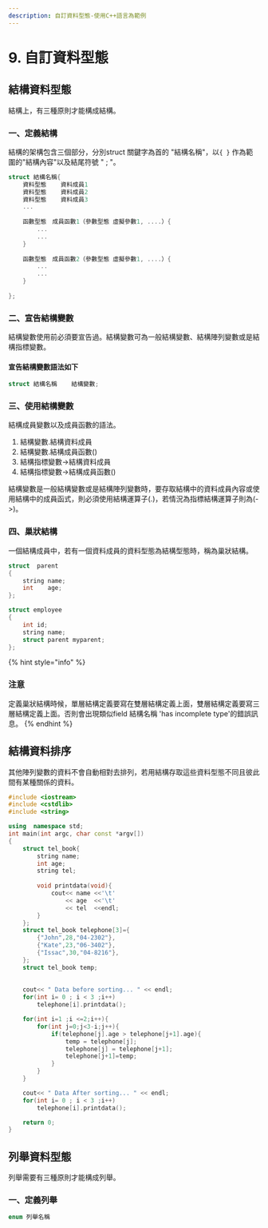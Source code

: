 ```yaml
---
description: 自訂資料型態-使用C++語言為範例
---
```


# 9. 自訂資料型態

## 結構資料型態

結構上，有三種原則才能構成結構。

### 一、定義結構

結構的架構包含三個部分，分別struct  關鍵字為首的  "結構名稱"，以`{ }` 作為範圍的"結構內容"以及結尾符號 " ; "。

```cpp
struct 結構名稱{
    資料型態    資料成員1
    資料型態    資料成員2
    資料型態    資料成員3
    ...
    
    函數型態　成員函數1（參數型態 虛擬參數1, ....）{
        ...
        ...
    }
    
    函數型態　成員函數2（參數型態 虛擬參數1, ....）{
        ...
        ...
    }
    
};
```

### 二、宣告結構變數

結構變數使用前必須要宣告過。結構變數可為一般結構變數、結構陣列變數或是結構指標變數。

#### 宣告結構變數語法如下

```cpp
struct 結構名稱    結構變數;
```

### 三、使用結構變數

結構成員變數以及成員函數的語法。

1. 結構變數.結構資料成員
2. 結構變數.結構成員函數\(\)
3. 結構指標變數-&gt;結構資料成員
4. 結構指標變數-&gt;結構成員函數\(\)

結構變數是一般結構變數或是結構陣列變數時，要存取結構中的資料成員內容或使用結構中的成員函式，則必須使用結構運算子\(.\)，若情況為指標結構運算子則為\(-&gt;\)。

### 四、巢狀結構

一個結構成員中，若有一個資料成員的資料型態為結構型態時，稱為巢狀結構。

```cpp
struct  parent  
{
    string name;
    int    age;
};

struct employee
{
    int id;
    string name;
    struct parent myparent;
};

```

{% hint style="info" %}
### 注意

定義巢狀結構時候，單層結構定義要寫在雙層結構定義上面，雙層結構定義要寫三層結構定義上面。否則會出現類似field 結構名稱 'has incomplete type'的錯誤訊息。
{% endhint %}

## 結構資料排序

其他陣列變數的資料不會自動相對去排列，若用結構存取這些資料型態不同且彼此間有某種關係的資料。

```cpp
#include <iostream>
#include <cstdlib>
#include <string>

using  namespace std;
int main(int argc, char const *argv[])
{
    struct tel_book{
        string name;
        int age;
        string tel;
        
        void printdata(void){
            cout<< name <<'\t'
                << age  <<'\t'
                << tel  <<endl;
        }
    };
    struct tel_book telephone[3]={
        {"John",28,"04-2302"},
        {"Kate",23,"06-3402"},
        {"Issac",30,"04-8216"},
    };
    struct tel_book temp;
    
    
    cout<< " Data before sorting... " << endl;
    for(int i= 0 ; i < 3 ;i++)
        telephone[i].printdata();

    for(int i=1 ;i <=2;i++){
        for(int j=0;j<3-i;j++){
            if(telephone[j].age > telephone[j+1].age){
                temp = telephone[j];
                telephone[j] = telephone[j+1];
                telephone[j+1]=temp;
            }
        }
    }

    cout<< " Data After sorting... " << endl;
    for(int i= 0 ; i < 3 ;i++)
        telephone[i].printdata();

    return 0;
}

```



## 列舉資料型態

列舉需要有三種原則才能構成列舉。

### 一、定義列舉

```cpp
enum 列舉名稱


```

